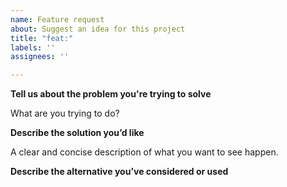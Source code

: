 ```yaml
---
name: Feature request
about: Suggest an idea for this project
title: "feat:"
labels: ''
assignees: ''

---
```


**Tell us about the problem you're trying to solve**

What are you trying to do?

**Describe the solution you’d like**

A clear and concise description of what you want to see happen.

**Describe the alternative you’ve considered or used**
